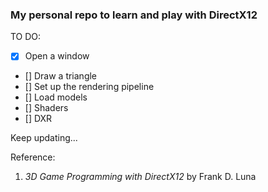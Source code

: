 ### **My personal repo to learn and play with DirectX12**

TO DO:
- [X] Open a window
- [] Draw a triangle 
- [] Set up the rendering pipeline
- [] Load models
- [] Shaders
- [] DXR

Keep updating...

Reference:
1. *3D Game Programming with DirectX12* by Frank D. Luna